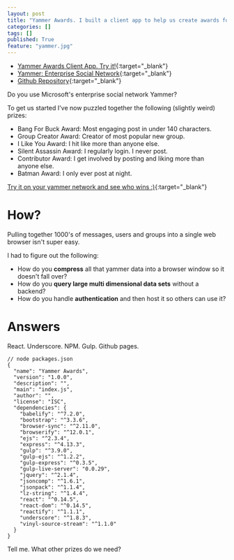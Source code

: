 ```yaml
---
layout: post
title: "Yammer Awards. I built a client app to help us create awards for people who use Yammer in weird and wonderful ways."
categories: []
tags: []
published: True
feature: "yammer.jpg"
---
```


- [Yammer Awards Client App. Try it!](kahneraja.com/YammerAwards/dist){:target="_blank"}
- [Yammer: Enterprise Social Network](www.yammer.com){:target="_blank"}
- [Github Repository](https://github.com/kahneraja/YammerAwards){:target="_blank"}

Do you use Microsoft's enterprise social network Yammer?

To get us started I've now puzzled together the following (slightly weird) prizes:

- Bang For Buck Award: Most engaging post in under 140 characters.
- Group Creator Award: Creator of most popular new group.
- I Like You Award: I hit like more than anyone else.
- Silent Assassin Award: I regularly login. I never post.
- Contributor Award: I get involved by posting and liking more than anyone else.
- Batman Award: I only ever post at night.

[Try it on your yammer network and see who wins :)](kahneraja.com/YammerAwards/dist){:target="_blank"}

# How?

Pulling together 1000's of messages, users and groups into a single web browser isn't super easy.

I had to figure out the following:

- How do you **compress** all that yammer data into a browser window so it doesn't fall over?
- How do you **query large multi dimensional data sets** without a backend?
- How do you handle **authentication** and then host it so others can use it?

# Answers

React. Underscore. NPM. Gulp. Github pages.

	// node packages.json
	{
	  "name": "Yammer Awards",
	  "version": "1.0.0",
	  "description": "",
	  "main": "index.js",
	  "author": "",
	  "license": "ISC",
	  "dependencies": {
	    "babelify": "^7.2.0",
	    "bootstrap": "^3.3.6",
	    "browser-sync": "^2.11.0",
	    "browserify": "^12.0.1",
	    "ejs": "^2.3.4",
	    "express": "^4.13.3",
	    "gulp": "^3.9.0",
	    "gulp-ejs": "^1.2.2",
	    "gulp-express": "^0.3.5",
	    "gulp-live-server": "0.0.29",
	    "jquery": "^2.1.4",
	    "jsoncomp": "^1.6.1",
	    "jsonpack": "^1.1.4",
	    "lz-string": "^1.4.4",
	    "react": "^0.14.5",
	    "react-dom": "^0.14.5",
	    "reactify": "^1.1.1",
	    "underscore": "^1.8.3",
	    "vinyl-source-stream": "^1.1.0"
	  }
	}

Tell me. What other prizes do we need?
